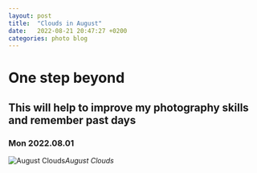 ```yaml
---
layout: post
title:  "Clouds in August"
date:   2022-08-21 20:47:27 +0200
categories: photo blog
---
```

# One step beyond
## This will help to improve my photography skills and remember past days

### Mon 2022.08.01
![August Clouds](https://lh3.googleusercontent.com/PzsMbH3AyL2zZvMagOO_vtWL7zybS2h6lfe1bBytkaR1zhPZaDw51IZTMUI7GivmfKh2NGYiFHOrfpG2Jl6HpPUwVVGZUimsLegF3agpf2_iSLgWA_VtNc69spsbnhvawibfm6Fj064=w2400)*August Clouds*&nbsp;


[jekyll-docs]: https://jekyllrb.com/docs/home
[jekyll-gh]:   https://github.com/jekyll/jekyll
[jekyll-talk]: https://talk.jekyllrb.com/
